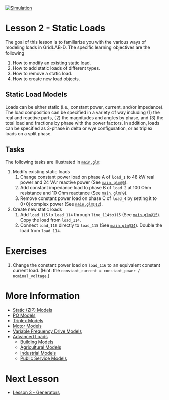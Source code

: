 [![Simulation](../../actions/workflows/main.yml/badge.svg)](../../actions/workflows/main.yml)

# Lesson 2 - Static Loads

The goal of this lesson is to familiarize you with the various ways of modeling loads in GridLAB-D. The specific learning objectives are the following

1. How to modify an existing static load.
2. How to add static loads of different types.
3. How to remove a static load.
4. How to create new load objects.

## Static Load Models

Loads can be either static (i.e., constant power, current, and/or impedance).  The load composition can be specified in a variety of way including (1) the real and reactive parts, (2) the magnitudes and angles by phase, and (3) the total load and fractions by phase with the power factors. In addition, loads can be specified as 3-phase in delta or wye configuration, or as triplex loads on a split phase.

## Tasks

The following tasks are illustrated in [`main.glm`](main.glm):

1. Modify existing static loads
    1. Change constant power load on phase A of `load_1` to 48 kW real power and 24 VAr reactive power (See [`main.glm@6`](main.glm#L6-L7)).
    2. Add constant impedance load to phase B of `load_2` at 100 Ohm resistance and 10 Ohm reactance (See [`main.glm@9`](main.glm#L9-L10)).
    3. Remove constant power load on phase C of `load_4` by setting it to 0+0j complex power (See [`main.glm@12`](main.glm#L12-L13)).
2. Create new static loads
     1. Add `load_115` to `load_114` through `line_114to115` (See [`main.glm@15`](main.glm#L15-L32)). Copy the load from `load_114`.
     2. Connect `load_116` directly to `load_115` (See [`main.glm@34`](main.glm#L34-L43)). Double the load from `load_114`.

# Exercises

1. Change the constant power load on `load_116` to an equivalent constant current load. (Hint: the `constant_current = constant_power / nominal_voltage`.)

# More Information

* [Static (ZIP) Models](https://docs.gridlabd.us/index.html?owner=arras-energy&project=gridlabd&branch=master&folder=/Module/Powerflow&doc=/Module/Powerflow/Load.md)
* [PQ Models](https://docs.gridlabd.us/index.html?owner=arras-energy&project=gridlabd&branch=master&folder=/Module/Powerflow&doc=/Module/Powerflow/Pqload.md)
* [Triplex Models](https://docs.gridlabd.us/index.html?owner=arras-energy&project=gridlabd&branch=master&folder=/Module/Powerflow&doc=/Module/Powerflow/Triplex_load.md)
* [Motor Models](https://docs.gridlabd.us/index.html?owner=arras-energy&project=gridlabd&branch=master&folder=/Module/Powerflow&doc=/Module/Powerflow/Motor.md)
* [Variable Frequency Drive Models](https://docs.gridlabd.us/index.html?owner=arras-energy&project=gridlabd&branch=master&folder=/Module/Powerflow&doc=/Module/Powerflow/Vfd.md)
* [Advanced Loads](https://docs.gridlabd.us/index.html?owner=arras-energy&project=gridlabd&branch=master&folder=/Module/Powerflow&doc=/Module/Powerflow/Advanced_loads.md)
    * [Building Models](https://docs.gridlabd.us/index.html?owner=arras-energy&project=gridlabd&branch=master&folder=/Module/Powerflow&doc=/Module/Powerflow/Building.md)
    * [Agricultural Models](https://docs.gridlabd.us/index.html?owner=arras-energy&project=gridlabd&branch=master&folder=/Module/Powerflow&doc=/Module/Powerflow/Agricultural.md)
    * [Industrial Models](https://docs.gridlabd.us/index.html?owner=arras-energy&project=gridlabd&branch=master&folder=/Module/Powerflow&doc=/Module/Powerflow/Industrial.md)
    * [Public Service Models](https://docs.gridlabd.us/index.html?owner=arras-energy&project=gridlabd&branch=master&folder=/Module/Powerflow&doc=/Module/Powerflow/Public_service.md)

# Next Lesson

* [Lesson 3 - Generators](../../../lesson-3)

